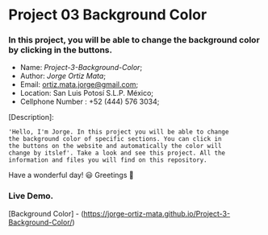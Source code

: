 # Project 03 Background Color
### In this project, you will be able to change the background color by clicking in the buttons.

- Name: *Project-3-Background-Color*;
- Author: *Jorge Ortiz Mata*;
- Email: ortiz.mata.jorge@gmail.com;
- Location: San Luis Potosí S.L.P. México;
- Cellphone Number : +52 (444) 576 3034;

[Description]: 

	'Hello, I'm Jorge. In this project you will be able to change 
	the background color of specific sections. You can click in 
	the buttons on the website and automatically the color will 
	change by itslef'. Take a look and see this project. All the 
	information and files you will find on this repository.

Have a wonderful day! :smiley:
Greetings :love_you_gesture:

### Live Demo.

[Background Color] - (https://jorge-ortiz-mata.github.io/Project-3-Background-Color/)
